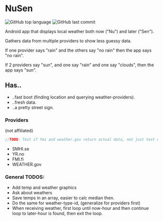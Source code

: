 # NuSen 

![GitHub top language](https://img.shields.io/github/languages/top/Bjorkgren/NuSen)
![GitHub last commit](https://img.shields.io/github/last-commit/Bjorkgren/NuSen) 

Android app that displays local weather both now ("Nu") and later ("Sen").

Gathers data from multiple providers to show less guessy data. 

If one provider says "rain" and the others say "no rain" then the app says "no rain". 

If 2 providers say "sun", and one say "rain" and one say "clouds", then the app says "sun".

## Has..

* ..fast boot (finding location and querying weather-providers).
* ..fresh data.
* ..a pretty street sign.

### Providers
(not affiliated)

```java
//TODO: Test if fmi and weather.gov return actual data, not just test data.
```
* SMHI.se
* YR.no
* FMI.fi
* WEATHER.gov

### General TODOS:
* Add temp and weather graphics
* Ask about weathers
* Save temps in an array, easier to calc median then.
* Do the same for weather-type-id, (generalize for providers first)
* When receiving weather, first loop until now-hour and then continue loop to later-hour is found, then exit the loop.
